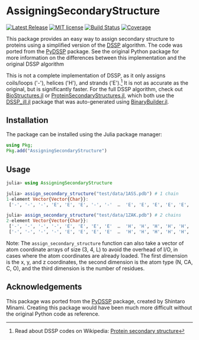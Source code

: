 # AssigningSecondaryStructure

[![Latest Release](https://img.shields.io/github/release/MurrellGroup/AssigningSecondaryStructure.jl.svg)](https://github.com/MurrellGroup/AssigningSecondaryStructure.jl/releases/latest)
[![MIT license](https://img.shields.io/badge/license-MIT-green.svg)](https://opensource.org/license/MIT)
[![Build Status](https://github.com/MurrellGroup/AssigningSecondaryStructure.jl/actions/workflows/CI.yml/badge.svg?branch=main)](https://github.com/MurrellGroup/AssigningSecondaryStructure.jl/actions/workflows/CI.yml?query=branch%3Amain)
[![Coverage](https://codecov.io/gh/MurrellGroup/AssigningSecondaryStructure.jl/branch/main/graph/badge.svg)](https://codecov.io/gh/MurrellGroup/AssigningSecondaryStructure.jl)

This package provides an easy way to assign secondary structure to proteins using a simplified version of the [DSSP](https://swift.cmbi.umcn.nl/gv/dssp/) algorithm. The code was ported from the [PyDSSP](https://github.com/ShintaroMinami/PyDSSP) package. See the original Python package for more information on the differences between this implementation and the original DSSP algorithm

This is not a complete implementation of DSSP, as it only assigns coils/loops ('-'), helices ('H'), and strands ('E').[^1] It is not as accurate as the original, but is significantly faster. For the full DSSP algorithm, check out [BioStructures.jl](https://github.com/BioJulia/BioStructures.jl) or [ProteinSecondaryStructures.jl](https://github.com/m3g/ProteinSecondaryStructures.jl), which both use the [DSSP_jll.jl](https://docs.juliahub.com/General/DSSP_jll/stable/) package that was auto-generated using [BinaryBuilder.jl](https://github.com/JuliaPackaging/BinaryBuilder.jl).

## Installation

The package can be installed using the Julia package manager:

```julia
using Pkg;
Pkg.add("AssigningSecondaryStructure")
```

## Usage

```julia
julia> using AssigningSecondaryStructure

julia> assign_secondary_structure("test/data/1ASS.pdb") # 1 chain
1-element Vector{Vector{Char}}:
 ['-', '-', '-', 'E', 'E', 'E', '-', '-'  …  'E', 'E', 'E', 'E', 'E', '-', '-', '-']

julia> assign_secondary_structure("test/data/1ZAK.pdb") # 2 chains
2-element Vector{Vector{Char}}:
 ['-', '-', '-', '-', 'E', 'E', 'E', 'E'  …  'H', 'H', 'H', 'H', 'H', '-', '-', '-']
 ['-', '-', '-', '-', 'E', 'E', 'E', 'E'  …  'H', 'H', 'H', 'H', 'H', '-', '-', '-']
```

Note: The `assign_secondary_structure` function can also take a vector of atom coordinate arrays of size (3, 4, L) to avoid the overhead of I/O, in cases where the atom coordinates are already loaded. The first dimension is the x, y, and z coordinates, the second dimension is the atom type (N, CA, C, O), and the third dimension is the number of residues.

## Acknowledgements

This package was ported from the [PyDSSP](https://github.com/ShintaroMinami/PyDSSP) package, created by Shintaro Minami. Creating this package would have been much more difficult without the original Python code as reference.

[^1]: Read about DSSP codes on Wikipedia: [Protein secondary structure](https://en.wikipedia.org/wiki/Protein_secondary_structure#DSSP_classification)
